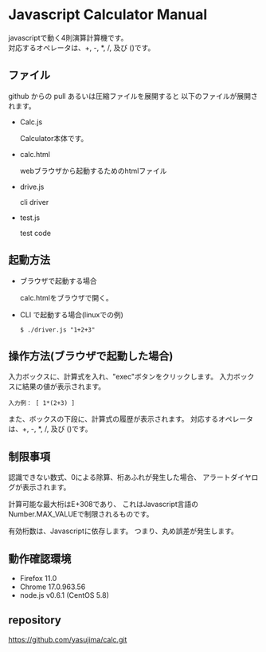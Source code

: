 # Javascript Calculator Manual

javascriptで動く4則演算計算機です。  
対応するオペレータは、+, -, *, /, 及び ()です。  

## ファイル
 
github からの pull あるいは圧縮ファイルを展開すると
以下のファイルが展開されます。

* Calc.js

  Calculator本体です。

* calc.html

  webブラウザから起動するためのhtmlファイル

* drive.js

  cli driver

* test.js

  test code

## 起動方法

* ブラウザで起動する場合

  calc.htmlをブラウザで開く。
  
* CLI で起動する場合(linuxでの例)

  `$ ./driver.js "1+2+3"`

## 操作方法(ブラウザで起動した場合)

入力ボックスに、計算式を入れ、"exec"ボタンをクリックします。
入力ボックスに結果の値が表示されます。

    入力例： [ 1*(2+3) ]

また、ボックスの下段に、計算式の履歴が表示されます。
対応するオペレータは、+, -, *, /, 及び ()です。  

## 制限事項

認識できない数式、0による除算、桁あふれが発生した場合、
アラートダイヤログが表示されます。

計算可能な最大桁はE+308であり、
これはJavascript言語のNumber.MAX_VALUEで制限されるものです。

有効桁数は、Javascriptに依存します。
つまり、丸め誤差が発生します。

## 動作確認環境

* Firefox 11.0
* Chrome 17.0.963.56
* node.js v0.6.1 (CentOS 5.8)

## repository

https://github.com/yasujima/calc.git
